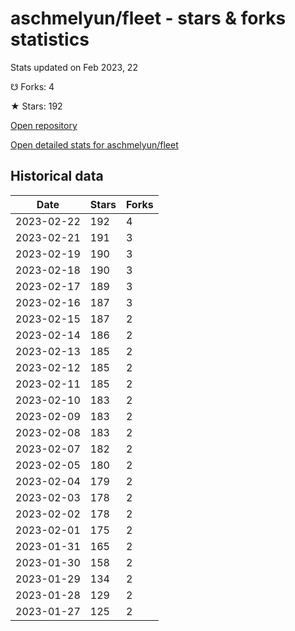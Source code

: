 # aschmelyun/fleet - stars & forks statistics

Stats updated on Feb 2023, 22

☋ Forks: 4

★ Stars: 192

[Open repository](https://github.com/aschmelyun/fleet)

[Open detailed stats for aschmelyun/fleet](https://reviewgithub.com/rep/aschmelyun/fleet)

## Historical data
| Date | Stars | Forks |
|------|-------|-------|
| 2023-02-22 | 192 | 4 | 
| 2023-02-21 | 191 | 3 | 
| 2023-02-19 | 190 | 3 | 
| 2023-02-18 | 190 | 3 | 
| 2023-02-17 | 189 | 3 | 
| 2023-02-16 | 187 | 3 | 
| 2023-02-15 | 187 | 2 | 
| 2023-02-14 | 186 | 2 | 
| 2023-02-13 | 185 | 2 | 
| 2023-02-12 | 185 | 2 | 
| 2023-02-11 | 185 | 2 | 
| 2023-02-10 | 183 | 2 | 
| 2023-02-09 | 183 | 2 | 
| 2023-02-08 | 183 | 2 | 
| 2023-02-07 | 182 | 2 | 
| 2023-02-05 | 180 | 2 | 
| 2023-02-04 | 179 | 2 | 
| 2023-02-03 | 178 | 2 | 
| 2023-02-02 | 178 | 2 | 
| 2023-02-01 | 175 | 2 | 
| 2023-01-31 | 165 | 2 | 
| 2023-01-30 | 158 | 2 | 
| 2023-01-29 | 134 | 2 | 
| 2023-01-28 | 129 | 2 | 
| 2023-01-27 | 125 | 2 | 

